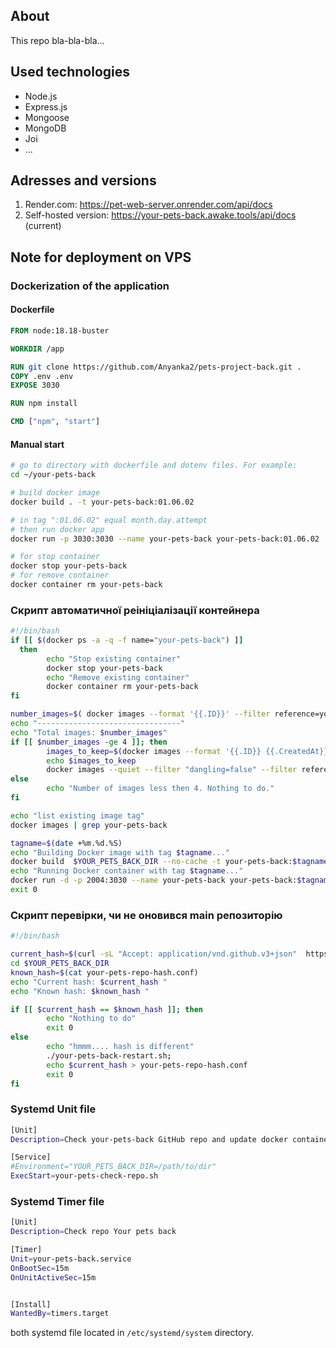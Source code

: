 
## About

This repo bla-bla-bla... 


## Used technologies

* Node.js
* Express.js
* Mongoose
* MongoDB
* Joi
* ...

## Adresses and versions


1. Render.com: https://pet-web-server.onrender.com/api/docs
1. Self-hosted version: https://your-pets-back.awake.tools/api/docs (current)



## Note for deployment on VPS

### Dockerization of the application

#### Dockerfile

```dockerfile
FROM node:18.18-buster

WORKDIR /app

RUN git clone https://github.com/Anyanka2/pets-project-back.git .
COPY .env .env
EXPOSE 3030

RUN npm install

CMD ["npm", "start"] 

```
#### Manual start

```bash 
# go to directory with dockerfile and dotenv files. For example: 
cd ~/your-pets-back

# build docker image
docker build . -t your-pets-back:01.06.02

# in tag ":01.06.02" equal month.day.attempt
# then run docker app
docker run -p 3030:3030 --name your-pets-back your-pets-back:01.06.02

# for stop container
docker stop your-pets-back
# for remove container
docker container rm your-pets-back
```


### Скрипт автоматичної реініціалізації контейнера

```bash
#!/bin/bash
if [[ $(docker ps -a -q -f name="your-pets-back") ]]
  then
        echo "Stop existing container"
        docker stop your-pets-back
        echo "Remove existing container"
        docker container rm your-pets-back
fi

number_images=$( docker images --format '{{.ID}}' --filter reference=your-pets-back | wc -l )
echo "--------------------------------"
echo "Total images: $number_images"
if [[ $number_images -ge 4 ]]; then
        images_to_keep=$(docker images --format '{{.ID}} {{.CreatedAt}}' | sort -k2 -r |head -n 2 | awk '{print $1}')
        echo $images_to_keep
        docker images --quiet --filter "dangling=false" --filter reference=your-pets-back | grep -v "$images_to_keep" | xargs -r docker rmi
else
        echo "Number of images less then 4. Nothing to do."
fi

echo "list existing image tag"
docker images | grep your-pets-back

tagname=$(date +%m.%d.%S)
echo "Building Docker image with tag $tagname..."
docker build  $YOUR_PETS_BACK_DIR --no-cache -t your-pets-back:$tagname -f "$YOUR_PETS_BACK_DIR/dockerfile" 
echo "Running Docker container with tag $tagname..."
docker run -d -p 2004:3030 --name your-pets-back your-pets-back:$tagname
exit 0
```

### Скрипт перевірки, чи не оновився main репозиторію

```bash
#!/bin/bash

current_hash=$(curl -sL "Accept: application/vnd.github.v3+json"  https://api.github.com/repos/Anyanka2/pets-project-back/commits/main | jq '.sha')
cd $YOUR_PETS_BACK_DIR
known_hash=$(cat your-pets-repo-hash.conf)
echo "Current hash: $current_hash "
echo "Known hash: $known_hash "

if [[ $current_hash == $known_hash ]]; then
        echo "Nothing to do"
        exit 0
else
        echo "hmmm.... hash is different"
        ./your-pets-back-restart.sh;
        echo $current_hash > your-pets-repo-hash.conf
        exit 0
fi

```

### Systemd Unit file

```bash
[Unit]
Description=Check your-pets-back GitHub repo and update docker container

[Service]
#Environment="YOUR_PETS_BACK_DIR=/path/to/dir"
ExecStart=your-pets-check-repo.sh

```

### Systemd Timer file

```bash
[Unit]
Description=Check repo Your pets back 

[Timer]
Unit=your-pets-back.service
OnBootSec=15m
OnUnitActiveSec=15m


[Install]
WantedBy=timers.target

```

both systemd file located in `/etc/systemd/system` directory.